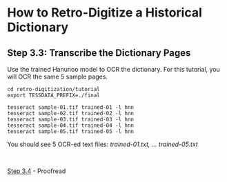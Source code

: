 # How to Retro-Digitize a Historical Dictionary

## Step 3.3: Transcribe the Dictionary Pages

Use the trained Hanunoo model to OCR the dictionary. For this tutorial, you will OCR the same 5 sample pages.

```
cd retro-digitization/tutorial
export TESSDATA_PREFIX=./final

tesseract sample-01.tif trained-01 -l hnn
tesseract sample-02.tif trained-02 -l hnn
tesseract sample-03.tif trained-03 -l hnn
tesseract sample-04.tif trained-04 -l hnn
tesseract sample-05.tif trained-05 -l hnn
```

You should see 5 OCR-ed text files: _trained-01.txt, ... trained-05.txt_

<br/>

[Step 3.4](./Step3.4-Proofread.md) - Proofread
